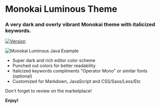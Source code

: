 # Monokai Luminous Theme
### A very dark and overly vibrant Monokai theme with italicized keywords.

[![Version](https://vsmarketplacebadge.apphb.com/version/nigelvm.monokai-luminous.svg)](https://marketplace.visualstudio.com/items?itemName=nigelvm.monokai-luminous)

![Monokai Luminous Java Example](https://hostr.co/file/970/bWrJ1RKkRmJh/monokai-luminous-java.png)

* Super dark and rich editor color scheme
* Punched out colors for better readability
* Italicized keywords compliments "Operator Mono" or similar fonts (optional)
* Customized for Markdown, JavaScript and CSS/Sass/Less/Etc

Don't forget to review on the marketplace!

**Enjoy!**